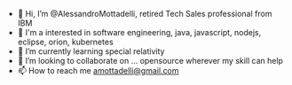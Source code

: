 - 👋 Hi, I’m @AlessandroMottadelli, retired Tech Sales professional from IBM
- 👀 I'm a  interested in software engineering, java, javascript, nodejs, eclipse, orion, kubernetes
- 🌱 I’m currently learning special relativity
- 💞️ I’m looking to collaborate on ... opensource wherever my skill can help
- 📫 How to reach me  amottadelli@gmail.com

<!---
AlessandroMottadelli/AlessandroMottadelli is a ✨ special ✨ repository because its `README.md` (this file) appears on your GitHub profile.
You can click the Preview link to take a look at your changes.
--->
